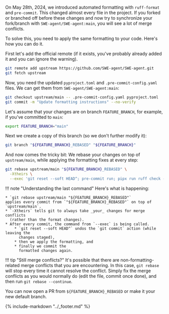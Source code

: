 On May 28th, 2024, we introduced automated formatting with `ruff-format` and `pre-commit`. This changed almost every file in the project.
If you forked or branched off before these changes and now try to synchronize your fork/branch with `SWE-agent/SWE-agent:main`, you will
see a lot of merge conflicts.

To solve this, you need to apply the same formatting to your code. Here's how you can do it.

First let's add the official remote (if it exists, you've probably already added it and you can ignore the warning).

```bash
git remote add upstream https://github.com/SWE-agent/SWE-agent.git
git fetch upstream
```

Now, you need the updated `pyproject.toml` and `.pre-commit-config.yaml` files.
We can get them from `SWE-agent/SWE-agent:main`:

```bash
git checkout upstream/main -- .pre-commit-config.yaml pyproject.toml
git commit -m "Update formatting instructions" --no-verify
```

Let's assume that your changes are on branch `FEATURE_BRANCH`, for example, if you've committed to `main`:

```bash
export FEATURE_BRANCH="main"
```

Next we create a copy of this branch (so we don't further modify it):

```bash
git branch "${FEATURE_BRANCH}_REBASED" "${FEATURE_BRANCH}"
```

And now comes the tricky bit: We rebase your changes on top of `upstream/main`, while applying
the formatting fixes at every step:

```bash
git rebase upstream/main "${FEATURE_BRANCH}_REBASED" \
  -Xtheirs \
  --exec 'git reset --soft HEAD^; pre-commit run; pipx run ruff check --fix --unsafe-fixes; git add -u; git commit -C HEAD@{1} --no-verify'
```

!!! note "Understanding the last command"
    Here's what is happening:

    * `git rebase upstream/main "${FEATURE_BRANCH}_REBASED"`
    applies every commit from `"${FEATURE_BRANCH}_REBASED"` on top of `upstream/main`.
    * `-Xtheirs` tells git to always take _your_ changes for merge conflicts
      (rather than the format changes).
    * After every commit, the command from `--exec` is being called.
        * `git reset --soft HEAD^` undos the `git commit` action (while leaving the
          changes staged),
        * then we apply the formatting, and
        * finally we commit the
          formatted changes again.

!!! tip "Still merge conflicts?"
    It's possible that there are non-formatting-related merge conflicts that you are encountering.
    In this case, `git rebase` will stop every time it cannot resolve the conflict.
    Simply fix the merge conflicts as you would normally do (edit the file, commit once done),
    and then run `git rebase --continue`.

You can now open a PR from `${FEATURE_BRANCH}_REBASED` or make it your new default branch.

{% include-markdown "../_footer.md" %}